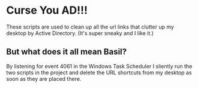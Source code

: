 Curse You AD!!!
===============

These scripts are used to clean up all the url links that clutter up my desktop by Active Directory.
(It's super sneaky and I like it.)

But what does it all mean Basil?
--------------------------------
By listening for event 4061 in the Windows Task Scheduler I sliently run the two scripts in the project and delete the URL shortcuts from my desktop as soon as they are placed there.

